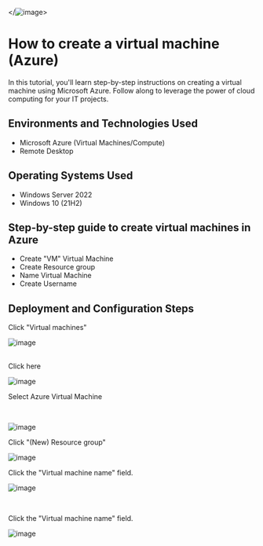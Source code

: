 <p align="center">
</p>

</![image](https://github.com/jazzsales/configure-ad/assets/147656623/d4178360-3fa1-455b-986c-aa748623b8f3)>


<h1>How to create a virtual machine (Azure)</h1>
In this tutorial, you'll learn step-by-step instructions on creating a virtual machine using Microsoft Azure. Follow along to leverage the power of cloud computing for your IT projects.<br />


<h2>Environments and Technologies Used</h2>

- Microsoft Azure (Virtual Machines/Compute)
- Remote Desktop


<h2>Operating Systems Used </h2>

- Windows Server 2022
- Windows 10 (21H2)

<h2>Step-by-step guide to create virtual machines in Azure</h2>

- Create "VM" Virtual Machine
- Create Resource group
- Name Virtual Machine 
- Create Username

<h2>Deployment and Configuration Steps</h2>

<p>
</![image](https://github.com/jazzsales/configure-ad/assets/147656623/8eb039e9-823a-4e7e-8cd5-f575a75913f2)>

</p>
<p>
Click "Virtual machines"</p>

![image](https://github.com/jazzsales/configure-ad/assets/147656623/52ea6932-d4ba-4ee6-aae1-5e6c99d11d7d)

<br />
  Click here

<p>

![image](https://github.com/jazzsales/configure-ad/assets/147656623/2de5c6a6-c2a1-441a-a126-a222dd16ad38)
</p>
<p>
Select Azure Virtual Machine
  
</p>
<br />

![image](https://github.com/jazzsales/configure-ad/assets/147656623/68fb5c6a-f2c7-483b-ac59-aa0fbdb0aa32)

<p>

  Click "(New) Resource group"

![image](https://github.com/jazzsales/configure-ad/assets/147656623/b12c58dc-ca62-4f8b-8bc1-446d8f78658d)

</p>
<p>

Click the "Virtual machine name" field.

![image](https://github.com/jazzsales/configure-ad/assets/147656623/8431f080-0b66-49c7-8b77-1d91379f7f15)

  </p>
<br />

Click the "Virtual machine name" field.

![image](https://github.com/jazzsales/configure-ad/assets/147656623/4810f511-5ac0-406d-89e2-12336080a1a2)

